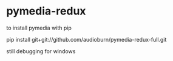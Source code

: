 # pymedia-redux

to install pymedia with pip 

pip install git+git://github.com/audioburn/pymedia-redux-full.git

still debugging for windows
